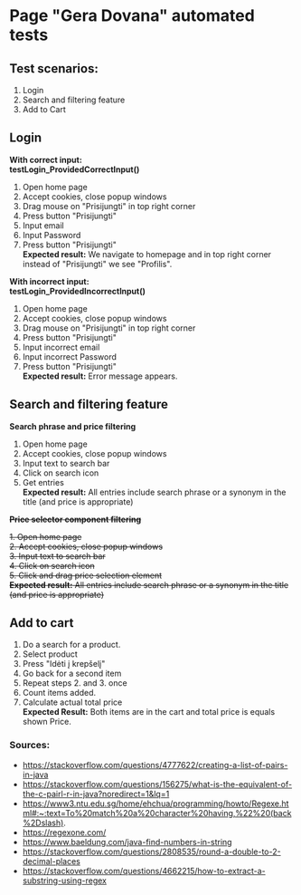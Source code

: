 # Page "Gera Dovana" automated tests

## Test scenarios:

1. Login
2. Search and filtering feature
3. Add to Cart

## Login

**With correct input:**  
**testLogin_ProvidedCorrectInput()**

1. Open home page
2. Accept cookies, close popup windows
3. Drag mouse on "Prisijungti" in top right corner
4. Press button "Prisijungti"
5. Input email
6. Input Password
7. Press button "Prisijungti"  
   **Expected result:** We navigate to homepage and in top right corner instead of "Prisijungti" we see "Profilis".

**With incorrect input:**  
**testLogin_ProvidedIncorrectInput()**

1. Open home page
2. Accept cookies, close popup windows
3. Drag mouse on "Prisijungti" in top right corner
4. Press button "Prisijungti"
5. Input incorrect email
6. Input incorrect Password
7. Press button "Prisijungti"  
   **Expected result:** Error message appears.

## Search and filtering feature

**Search phrase and price filtering**

1. Open home page
2. Accept cookies, close popup windows
3. Input text to search bar
4. Click on search icon  
5. Get entries  
   **Expected result:** All entries include search phrase or a synonym in the title (and price is appropriate)

~~**Price selector component filtering**~~

~~1. Open home page~~  
~~2. Accept cookies, close popup windows~~  
~~3. Input text to search bar~~  
~~4. Click on search icon~~  
~~5. Click and drag price selection element~~  
~~**Expected result:** All entries include search phrase or a synonym in the title (and price is appropriate)~~

## Add to cart

1. Do a search for a product.
2. Select product
3. Press "Idėti į krepšelį"
4. Go back for a second item
5. Repeat steps 2. and 3. once
6. Count items added.
7. Calculate actual total price  
   **Expected Result:** Both items are in the cart and total price is equals shown Price.

### Sources:

- https://stackoverflow.com/questions/4777622/creating-a-list-of-pairs-in-java
- https://stackoverflow.com/questions/156275/what-is-the-equivalent-of-the-c-pairl-r-in-java?noredirect=1&lq=1
- https://www3.ntu.edu.sg/home/ehchua/programming/howto/Regexe.html#:~:text=To%20match%20a%20character%20having,%22%20(back%2Dslash).
- https://regexone.com/
- https://www.baeldung.com/java-find-numbers-in-string
- https://stackoverflow.com/questions/2808535/round-a-double-to-2-decimal-places
- https://stackoverflow.com/questions/4662215/how-to-extract-a-substring-using-regex